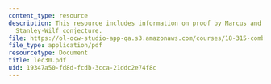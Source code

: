 ```yaml
---
content_type: resource
description: This resource includes information on proof by Marcus and Tardos of the
  Stanley-Wilf conjecture.
file: https://ol-ocw-studio-app-qa.s3.amazonaws.com/courses/18-315-combinatorial-theory-introduction-to-graph-theory-extremal-and-enumerative-combinatorics-spring-2005/19347a50fd8dfcdb3cca21ddc2e74f8c_lec30.pdf
file_type: application/pdf
resourcetype: Document
title: lec30.pdf
uid: 19347a50-fd8d-fcdb-3cca-21ddc2e74f8c
---
```

